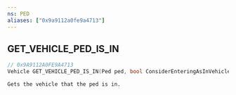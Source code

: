 ```yaml
---
ns: PED
aliases: ["0x9a9112a0fe9a4713"]
---
```

## GET_VEHICLE_PED_IS_IN

```c
// 0x9A9112A0FE9A4713
Vehicle GET_VEHICLE_PED_IS_IN(Ped ped, bool ConsiderEnteringAsInVehicle);
```

```
Gets the vehicle that the ped is in.
```

